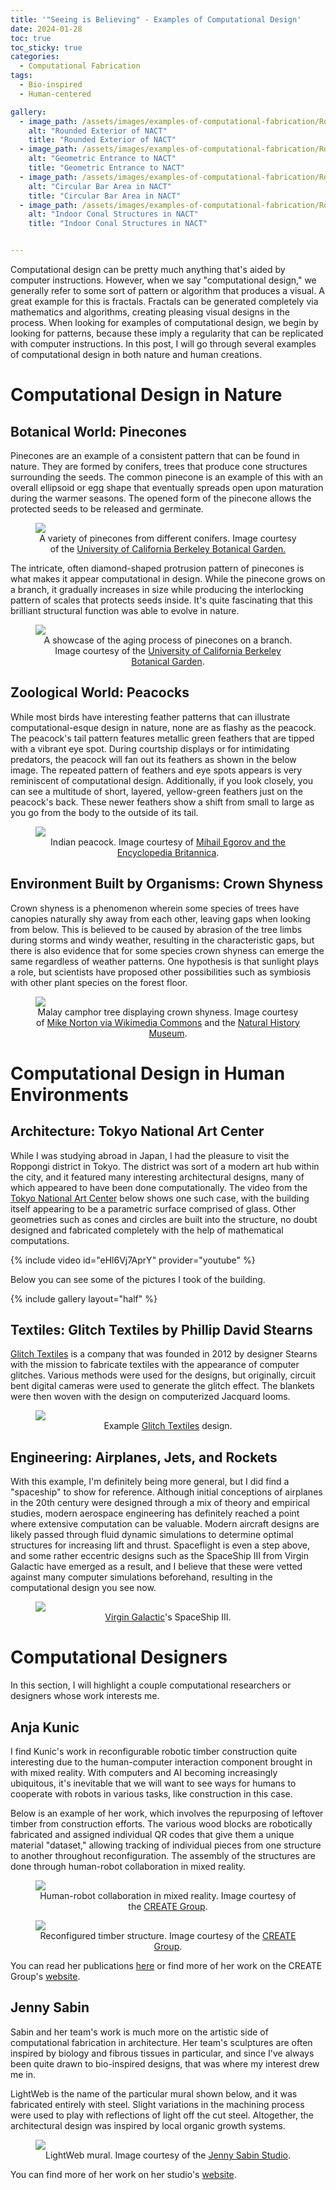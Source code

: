```yaml
---
title: '"Seeing is Believing" - Examples of Computational Design'
date: 2024-01-28
toc: true
toc_sticky: true
categories:
  - Computational Fabrication
tags:
  - Bio-inspired
  - Human-centered

gallery:
  - image_path: /assets/images/examples-of-computational-fabrication/Roppongi_nact_exterior1.JPG
    alt: "Rounded Exterior of NACT"
    title: "Rounded Exterior of NACT"
  - image_path: /assets/images/examples-of-computational-fabrication/Roppongi_nact_exterior2.JPG
    alt: "Geometric Entrance to NACT"
    title: "Geometric Entrance to NACT"
  - image_path: /assets/images/examples-of-computational-fabrication/Roppongi_nact_interior1.JPG
    alt: "Circular Bar Area in NACT"
    title: "Circular Bar Area in NACT"
  - image_path: /assets/images/examples-of-computational-fabrication/Roppongi_nact_interior2.JPG
    alt: "Indoor Conal Structures in NACT"
    title: "Indoor Conal Structures in NACT"


---
```


Computational design can be pretty much anything that's aided by computer instructions. However, when we say "computational design," we generally refer to some sort of pattern or algorithm that produces a visual. A great example for this is fractals. Fractals can be generated completely via mathematics and algorithms, creating pleasing visual designs in the process. When looking for examples of computational design, we begin by looking for patterns, because these imply a regularity that can be replicated with computer instructions. In this post, I will go through several examples of computational design in both nature and human creations.

# Computational Design in Nature
## Botanical World: Pinecones
Pinecones are an example of a consistent pattern that can be found in nature. They are formed by conifers, trees that produce cone structures surrounding the seeds. The common pinecone is an example of this with an overall ellipsoid or egg shape that eventually spreads open upon maturation during the warmer seasons. The opened form of the pinecone allows the protected seeds to be released and germinate.
<figure class="align-center">
  <a href="https://botanicalgarden.berkeley.edu/glad-you-asked/cones">
  <img src="https://botanicalgarden.berkeley.edu/wp-content/uploads/2020/04/Cone-variety.jpeg"></a>

  <figcaption style="text-align: center;">A variety of pinecones from different conifers. Image courtesy of the <a href="https://botanicalgarden.berkeley.edu/glad-you-asked/cones">University of California Berkeley Botanical Garden.</a></figcaption>
</figure>

The intricate, often diamond-shaped protrusion pattern of pinecones is what makes it appear computational in design. While the pinecone grows on a branch, it gradually increases in size while producing the interlocking pattern of scales that protects seeds inside. It's quite fascinating that this brilliant structural function was able to evolve in nature.


<figure class="align-center">
  <a href="https://botanicalgarden.berkeley.edu/glad-you-asked/cones">
  <img src="https://botanicalgarden.berkeley.edu/wp-content/uploads/2020/04/Pine-cone-diagram_1.jpg"></a>

  <figcaption style="text-align: center;">A showcase of the aging process of pinecones on a branch. Image courtesy of the <a href="https://botanicalgarden.berkeley.edu/glad-you-asked/cones">University of California Berkeley Botanical Garden</a>.</figcaption>
</figure>

## Zoological World: Peacocks
While most birds have interesting feather patterns that can illustrate computational-esque design in nature, none are as flashy as the peacock. The peacock's tail pattern features metallic green feathers that are tipped with a vibrant eye spot. During courtship displays or for intimidating predators, the peacock will fan out its feathers as shown in the below image. The repeated pattern of feathers and eye spots appears is very reminiscent of computational design. Additionally, if you look closely, you can see a multitude of short, layered, yellow-green feathers just on the peacock's back. These newer feathers show a shift from small to large as you go from the body to the outside of its tail.

<figure class="align-center">
  <a href="https://www.britannica.com/animal/peacock">
  <img src="https://cdn.britannica.com/16/156416-050-5C80474F/peacock-Indian-tail-feathers.jpg"></a>

  <figcaption style="text-align: center;">Indian peacock. Image courtesy of <a href="https://www.britannica.com/animal/peacock">Mihail Egorov and the Encyclopedia Britannica</a>.</figcaption>
</figure>

## Environment Built by Organisms: Crown Shyness
Crown shyness is a phenomenon wherein some species of trees have canopies naturally shy away from each other, leaving gaps when looking from below. This is believed to be caused by abrasion of the tree limbs during storms and windy weather, resulting in the characteristic gaps, but there is also evidence that for some species crown shyness can emerge the same regardless of weather patterns. One hypothesis is that sunlight plays a role, but scientists have proposed other possibilities such as symbiosis with other plant species on the forest floor.

<figure class="align-center">
  <a href="https://www.nhm.ac.uk/discover/crown-shyness-are-trees-social-distancing.html">
  <img src="https://www.nhm.ac.uk/content/dam/nhmwww/discover/crown-shyness/malay-camphor-tree-two-column.jpg.thumb.768.768.jpg"></a>

  <figcaption style="text-align: center;">Malay camphor tree displaying crown shyness. Image courtesy of <a href="https://commons.wikimedia.org/wiki/File:FRIM_canopy.JPG">Mike Norton via Wikimedia Commons</a> and the <a href="https://www.nhm.ac.uk/discover/crown-shyness-are-trees-social-distancing.html"> Natural History Museum</a>.</figcaption>
</figure>

# Computational Design in Human Environments

## Architecture: Tokyo National Art Center

While I was studying abroad in Japan, I had the pleasure to visit the Roppongi district in Tokyo. The district was sort of a modern art hub within the city, and it featured many interesting architectural designs, many of which appeared to have been done computationally. The video from the <a href="https://www.nact.jp/english/introduce/about.html">Tokyo National Art Center</a> below shows one such case, with the building itself appearing to be a parametric surface comprised of glass. Other geometries such as cones and circles are built into the structure, no doubt designed and fabricated completely with the help of mathematical computations.

{% include video id="eHl6Vj7AprY" provider="youtube" %}

Below you can see some of the pictures I took of the building.

{% include gallery layout="half" %}

## Textiles: Glitch Textiles by Phillip David Stearns

<a href="https://glitchtextiles.com/home">Glitch Textiles</a> is a company that was founded in 2012 by designer Stearns with the mission to fabricate textiles with the appearance of computer glitches. Various methods were used for the designs, but originally, circuit bent digital cameras were used to generate the glitch effect. The blankets were then woven with the design on computerized Jacquard looms.

<figure class="align-center">
  <a href="https://glitchtextiles.com/home">
  <img src="https://images.squarespace-cdn.com/content/v1/55c119dee4b015abaf6df174/1641524403573-56MOAPISX5Y5TF8S2G6L/DCP_2994.png?format=2500w"></a>

  <figcaption style="text-align: center;">Example <a href="https://glitchtextiles.com/home">Glitch Textiles</a> design.</figcaption>
</figure>

## Engineering: Airplanes, Jets, and Rockets

With this example, I'm definitely being more general, but I did find a "spaceship" to show for reference. Although initial conceptions of airplanes in the 20th century were designed through a mix of theory and empirical studies, modern aerospace engineering has definitely reached a point where extensive computation can be valuable. Modern aircraft designs are likely passed through fluid dynamic simulations to determine optimal structures for increasing lift and thrust. Spaceflight is even a step above, and some rather eccentric designs such as the SpaceShip III from Virgin Galactic have emerged as a result, and I believe that these were vetted against many computer simulations beforehand, resulting in the computational design you see now.

<figure class="align-center">
  <a href="https://www.astronomy.com/space-exploration/virgin-galactics-spaceship-iii-a-more-durable-spaceplane/">
  <img src="https://www.astronomy.com/wp-content/uploads/sites/2/2023/03/VSS_Imagine_00411280x720.png"></a>

  <figcaption style="text-align: center;"><a href="https://www.virgingalactic.com/">Virgin Galactic</a>'s SpaceShip III.</figcaption>
</figure>

# Computational Designers

In this section, I will highlight a couple computational researchers or designers whose work interests me.

## Anja Kunic
I find Kunic's work in reconfigurable robotic timber construction quite interesting due to the human-computer interaction component brought in with mixed reality. With computers and AI becoming increasingly ubiquitous, it's inevitable that we will want to see ways for humans to cooperate with robots in various tasks, like construction in this case.

Below is an example of her work, which involves the repurposing of leftover timber from construction efforts. The various wood blocks are robotically fabricated and assigned individual QR codes that give them a unique material "dataset," allowing tracking of individual pieces from one structure to another throughout reconfiguration. The assembly of the structures are done through human-robot collaboration in mixed reality.

<figure class="align-center">
  <a href="https://www.create-sdu.com/projects/reconwood02">
  <img src="https://images.squarespace-cdn.com/content/v1/5cb8a506b2cf7943b7b14c0f/1674143704844-W56ZLYOM157LD8NNBRIF/HRI+MR+nut+embedding+2+SMALL-01.jpg?format=1500w"></a>

  <figcaption style="text-align: center;">Human-robot collaboration in mixed reality. Image courtesy of the <a href="https://www.create-sdu.com/projects/reconwood02">CREATE Group</a>.</figcaption>
</figure>

<figure class="align-center">
  <a href="https://www.create-sdu.com/projects/reconwood02">
  <img src="https://images.squarespace-cdn.com/content/v1/5cb8a506b2cf7943b7b14c0f/1674145824003-UGKJO77VS22BRD8W8V8W/5K6A1221+Edit+less+yellow.jpg?format=1500w"></a>

  <figcaption style="text-align: center;">Reconfigured timber structure. Image courtesy of the <a href="https://www.create-sdu.com/projects/reconwood02">CREATE Group</a>.</figcaption>
</figure>

You can read her publications <a href="https://www.researchgate.net/profile/Anja-Kunic">here</a> or find more of her work on the CREATE Group's <a href="https://www.create-sdu.com/">website</a>.



## Jenny Sabin
Sabin and her team's work is much more on the artistic side of computational fabrication in architecture. Her team's sculptures are often inspired by biology and fibrous tissues in particular, and since I've always been quite drawn to bio-inspired designs, that was where my interest drew me in.

LightWeb is the name of the particular mural shown below, and it was fabricated entirely with steel. Slight variations in the machining process were used to play with reflections of light off the cut steel. Altogether, the architectural design was inspired by local organic growth systems.

<figure class="align-center">
  <a href="https://www.jennysabin.com/lightweb">
  <img src="https://images.squarespace-cdn.com/content/v1/5783b6f903596e5098f3fce8/1512318412380-6V4J7OEBRGQAAG44CX4K/IMG_7974+%282%29+copy.jpg?format=2500w"></a>

  <figcaption style="text-align: center;">LightWeb mural. Image courtesy of the <a href="https://www.jennysabin.com/">Jenny Sabin Studio</a>.</figcaption>
</figure>

You can find more of her work on her studio's <a href="https://www.jennysabin.com/">website</a>.

